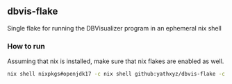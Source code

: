 ## dbvis-flake

Single flake for running the DBVisualizer program in an ephemeral nix shell

### How to run

Assuming that nix is installed, make sure that nix flakes are enabled as well.


``` sh
nix shell nixpkgs#openjdk17 -c nix shell github:yathxyz/dbvis-flake -c dbvisgui.sh
``` 

